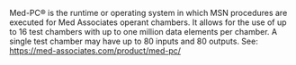 Med-PC® is the runtime or operating system in which MSN procedures are executed for Med Associates operant chambers. It allows for the use of up to 16 test chambers with up to one million data elements per chamber.
A single test chamber may have up to 80 inputs and 80 outputs. See: https://med-associates.com/product/med-pc/
